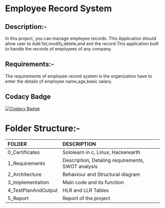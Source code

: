 # Employee Record System

## Description:-

In this project, you can manage employee records .This Application should allow user to  Add list,modify,delete,and exit the record.This application  built to handle the records of employees of any company.

## Requirements:-
 The requirements of employee record system is the organization have to enter the details of employee name,age,basic salary. 
 
 ## Codacy Badge
[![Codacy Badge](https://app.codacy.com/project/badge/Grade/7fc1a0e9fe9c4e5db69bf745bc0308d0)](https://www.codacy.com/gh/karthi442001/M1_ProjectGoal_-type-/dashboard?utm_source=github.com&amp;utm_medium=referral&amp;utm_content=karthi442001/M1_ProjectGoal_-type-&amp;utm_campaign=Badge_Grade)


# Folder Structure:-

|FOLDER|DESCRIPTION|
|:-----|:----------|
|0_Certificates|Sololearn in c, Linux, Hackerearth|
|1_Requirements|Description, Detaling requirements, SWOT analysis
|2_Architecture|Behaviour and Structural diagram|
|3_Implementation|Main code and its function|
|4_TestPlanAndOutput|HLR and LLR Tables|
|5_Report|Report of the project|

